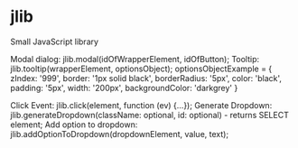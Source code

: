 # jlib
Small JavaScript library

Modal dialog: jlib.modal(idOfWrapperElement, idOfButton);
Tooltip: jlib.tooltip(wrapperElement, optionsObject);
optionsObjectExample = {
  zIndex: '999',
  border: '1px solid black',
  borderRadius: '5px',
  color: 'black',
  padding: '5px',
  width: '200px',
  backgroundColor: 'darkgrey'
}

Click Event: jlib.click(element, function (ev) {...});
Generate Dropdown: jlib.generateDropdown(className: optional, id: optional) - returns SELECT element;
Add option to dropdown: jlib.addOptionToDropdown(dropdownElement, value, text);
